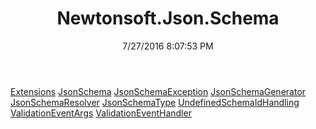 ﻿---
title: Newtonsoft.Json.Schema
date: 7/27/2016 8:07:53 PM
---

[Extensions](T-Newtonsoft.Json.Schema.Extensions.html)
[JsonSchema](T-Newtonsoft.Json.Schema.JsonSchema.html)
[JsonSchemaException](T-Newtonsoft.Json.Schema.JsonSchemaException.html)
[JsonSchemaGenerator](T-Newtonsoft.Json.Schema.JsonSchemaGenerator.html)
[JsonSchemaResolver](T-Newtonsoft.Json.Schema.JsonSchemaResolver.html)
[JsonSchemaType](T-Newtonsoft.Json.Schema.JsonSchemaType.html)
[UndefinedSchemaIdHandling](T-Newtonsoft.Json.Schema.UndefinedSchemaIdHandling.html)
[ValidationEventArgs](T-Newtonsoft.Json.Schema.ValidationEventArgs.html)
[ValidationEventHandler](T-Newtonsoft.Json.Schema.ValidationEventHandler.html)
